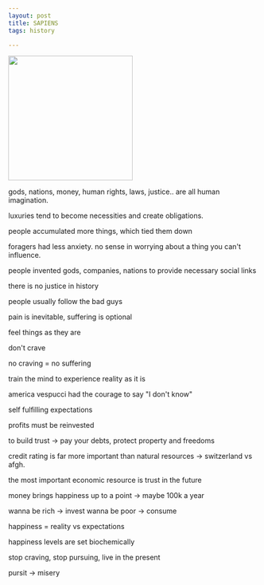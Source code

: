 ```yaml
---
layout: post
title: SAPIENS
tags: history 

---
```


<img height="250"  src="https://i.gr-assets.com/images/S/compressed.photo.goodreads.com/books/1420585954l/23692271.jpg" /> 

gods, nations, money, human rights, laws, justice.. are all human imagination. 

luxuries tend to become necessities and create obligations.

people accumulated more things, which tied them down 

foragers had less anxiety. no sense in worrying about a thing you can't influence.

people invented gods, companies, nations to provide necessary social links

there is no justice in history 

people usually follow the bad guys 

pain is inevitable, suffering is optional 

feel things as they are 

don't crave 

no craving = no suffering 

train the mind to experience reality as it is 

america vespucci had the courage to say "I don't know"

self fulfilling expectations

profits must be reinvested 

to build trust -> pay your debts, protect property and freedoms 

credit rating is far more important than natural resources -> switzerland vs afgh. 

the most important economic resource is trust in the future 


money brings happiness up to a point -> maybe 100k a year 

wanna be rich -> invest 
wanna be poor -> consume 

happiness = reality vs expectations

happiness levels are set biochemically 

stop craving, stop pursuing, live in the present 

pursit -> misery
